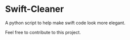 # Swift-Cleaner
A python script to help make swift code look more elegant.

Feel free to contribute to this project.
